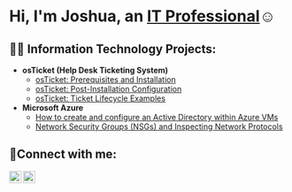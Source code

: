 <h1>Hi, I'm Joshua, an <a href="[https://linkedin.com/in/joamar]">IT Professional</a>☺</h1>

<h2>👨‍💻 Information Technology Projects:</h2>

- <b>osTicket (Help Desk Ticketing System)</b>
  - [osTicket: Prerequisites and Installation](https://github.com/joamaro97/osticket-prereqs)
  - [osTicket: Post-Installation Configuration](https://github.com/joamaro97/post-install-config)
  - [osTicket: Ticket Lifecycle Examples](https://github.com/joamaro97/ticket-lifecycle)
- <b>Microsoft Azure</b>
  - [How to create and configure an Active Directory within Azure VMs](https://github.com/joamaro97/configure-ad)
  - [Network Security Groups (NSGs) and Inspecting Network Protocols](https://github.com/joamaro97/azure-network-protocols)

<h2>🤳Connect with me:</h2>

[<img align="left" alt="Josh | LinkedIn" width="22px" src="https://cdn.jsdelivr.net/npm/simple-icons@v3/icons/linkedin.svg" />][linkedin]
[<img align="left" alt="Josh | Instagram" width="22px" src="https://cdn.jsdelivr.net/npm/simple-icons@v3/icons/instagram.svg" />][instagram]

[instagram]: https://www.instagram.com/jdaamaro04
[linkedin]: https://linkedin.com/in/joamar
